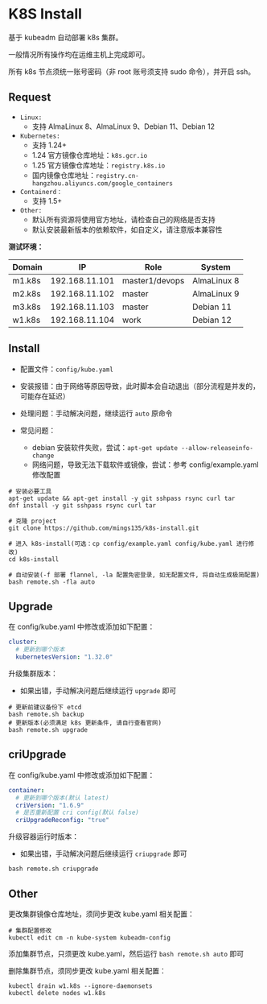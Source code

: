 # K8S Install

基于 kubeadm 自动部署 k8s 集群。

一般情况所有操作均在运维主机上完成即可。

所有 k8s 节点须统一账号密码（非 root 账号须支持 sudo 命令），并开启 ssh。



## Request

- `Linux:` 
  - 支持 AlmaLinux 8、AlmaLinux 9、Debian 11、Debian 12
- `Kubernetes:` 
  - 支持 1.24+
  - 1.24 官方镜像仓库地址：`k8s.gcr.io`
  - 1.25 官方镜像仓库地址：`registry.k8s.io`
  - 国内镜像仓库地址：`registry.cn-hangzhou.aliyuncs.com/google_containers`
- `Containerd：` 
  - 支持 1.5+
- `Other:`
  - 默认所有资源将使用官方地址，请检查自己的网络是否支持
  - 默认安装最新版本的依赖软件，如自定义，请注意版本兼容性



**测试环境：**

| Domain | IP             | Role           | System      |
| ------ | -------------- | -------------- | ----------- |
| m1.k8s | 192.168.11.101 | master1/devops | AlmaLinux 8 |
| m2.k8s | 192.168.11.102 | master         | AlmaLinux 9 |
| m3.k8s | 192.168.11.103 | master         | Debian 11   |
| w1.k8s | 192.168.11.104 | work           | Debian 12   |



## Install

- 配置文件：`config/kube.yaml`

- 安装报错：由于网络等原因导致，此时脚本会自动退出（部分流程是并发的，可能存在延迟）
- 处理问题：手动解决问题，继续运行 `auto` 原命令
- 常见问题：
  - debian 安装软件失败，尝试：`apt-get update --allow-releaseinfo-change`
  - 网络问题，导致无法下载软件或镜像，尝试：参考 config/example.yaml 修改配置


```shell
# 安装必要工具
apt-get update && apt-get install -y git sshpass rsync curl tar
dnf install -y git sshpass rsync curl tar

# 克隆 project
git clone https://github.com/mings135/k8s-install.git

# 进入 k8s-install(可选：cp config/example.yaml config/kube.yaml 进行修改)
cd k8s-install

# 自动安装(-f 部署 flannel, -la 配置免密登录, 如无配置文件, 将自动生成极简配置)
bash remote.sh -fla auto
```



## Upgrade

在 config/kube.yaml 中修改或添加如下配置：

```yaml
cluster:
  # 更新到哪个版本
  kubernetesVersion: "1.32.0"
```



升级集群版本：

- 如果出错，手动解决问题后继续运行 `upgrade` 即可

```shell
# 更新前建议备份下 etcd
bash remote.sh backup
# 更新版本(必须满足 k8s 更新条件, 请自行查看官网)
bash remote.sh upgrade
```



## criUpgrade

在 config/kube.yaml 中修改或添加如下配置：

```yaml
container:
  # 更新到哪个版本(默认 latest)
  criVersion: "1.6.9"
  # 是否重新配置 cri config(默认 false)
  criUpgradeReconfig: "true"
```



升级容器运行时版本：

- 如果出错，手动解决问题后继续运行 `criupgrade` 即可

```shell
bash remote.sh criupgrade
```



## Other

更改集群镜像仓库地址，须同步更改 kube.yaml 相关配置：

```shell
# 集群配置修改
kubectl edit cm -n kube-system kubeadm-config
```



添加集群节点，只须更改 kube.yaml，然后运行 `bash remote.sh auto` 即可

删除集群节点，须同步更改 kube.yaml 相关配置：

```shell
kubectl drain w1.k8s --ignore-daemonsets
kubectl delete nodes w1.k8s
```

